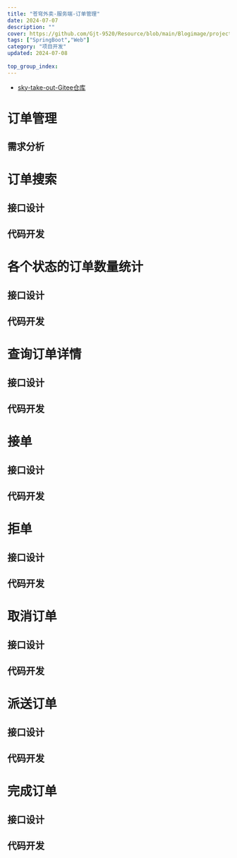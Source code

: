 ```yaml
---
title: "苍穹外卖-服务端-订单管理"
date: 2024-07-07
description: ""
cover: https://github.com/Gjt-9520/Resource/blob/main/Blogimage/project/SkyTakeOut/%E8%8B%8D%E7%A9%B9%E5%A4%96%E5%8D%96-%E8%AE%A2%E5%8D%95%E6%94%AF%E4%BB%98.png?raw=true
tags: ["SpringBoot","Web"]
category: "项目开发"
updated: 2024-07-08
  
top_group_index: 
---
```


- [sky-take-out-Gitee仓库](https://gitee.com/gjt_1538048299/sky-take-out)

# 订单管理

## 需求分析

# 订单搜索

## 接口设计

## 代码开发

# 各个状态的订单数量统计

## 接口设计

## 代码开发

# 查询订单详情

## 接口设计

## 代码开发

# 接单

## 接口设计

## 代码开发

# 拒单

## 接口设计

## 代码开发

# 取消订单

## 接口设计

## 代码开发

# 派送订单

## 接口设计

## 代码开发

# 完成订单

## 接口设计

## 代码开发